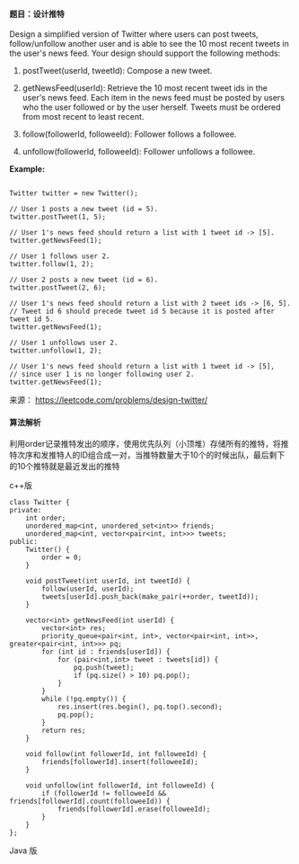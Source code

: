 #### 题目：设计推特
Design a simplified version of Twitter where users can post tweets, follow/unfollow another user and is able to see the 10 most recent tweets in the user's news feed. Your design should support the following methods:

1. postTweet(userId, tweetId): Compose a new tweet.

2. getNewsFeed(userId): Retrieve the 10 most recent tweet ids in the user's news feed. Each item in the news feed must be posted by users who the user followed or by the user herself. Tweets must be ordered from most recent to least recent.

3. follow(followerId, followeeId): Follower follows a followee.

4. unfollow(followerId, followeeId): Follower unfollows a followee.



**Example:**

```

Twitter twitter = new Twitter();

// User 1 posts a new tweet (id = 5).
twitter.postTweet(1, 5);

// User 1's news feed should return a list with 1 tweet id -> [5].
twitter.getNewsFeed(1);

// User 1 follows user 2.
twitter.follow(1, 2);

// User 2 posts a new tweet (id = 6).
twitter.postTweet(2, 6);

// User 1's news feed should return a list with 2 tweet ids -> [6, 5].
// Tweet id 6 should precede tweet id 5 because it is posted after tweet id 5.
twitter.getNewsFeed(1);

// User 1 unfollows user 2.
twitter.unfollow(1, 2);

// User 1's news feed should return a list with 1 tweet id -> [5],
// since user 1 is no longer following user 2.
twitter.getNewsFeed(1);
```
来源： https://leetcode.com/problems/design-twitter/

#### 算法解析
利用order记录推特发出的顺序，使用优先队列（小顶堆）存储所有的推特，将推特次序和发推特人的ID组合成一对，当推特数量大于10个的时候出队，最后剩下的10个推特就是最近发出的推特

c++版
```
class Twitter {
private:
    int order;
    unordered_map<int, unordered_set<int>> friends;
    unordered_map<int, vector<pair<int, int>>> tweets;
public:
    Twitter() {
        order = 0;
    }
    
    void postTweet(int userId, int tweetId) {
        follow(userId, userId);
        tweets[userId].push_back(make_pair(++order, tweetId));
    }
    
    vector<int> getNewsFeed(int userId) {
        vector<int> res;
        priority_queue<pair<int, int>, vector<pair<int, int>>, greater<pair<int, int>>> pq;
        for (int id : friends[userId]) {
            for (pair<int,int> tweet : tweets[id]) {
                pq.push(tweet);
                if (pq.size() > 10) pq.pop();
            }
        }
        while (!pq.empty()) {
            res.insert(res.begin(), pq.top().second);
            pq.pop();
        }
        return res;
    }
    
    void follow(int followerId, int followeeId) {
        friends[followerId].insert(followeeId);
    }
    
    void unfollow(int followerId, int followeeId) {
        if (followerId != followeeId && friends[followerId].count(followeeId)) {
            friends[followerId].erase(followeeId);
        }
    }
};
```
Java 版
```

```
